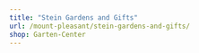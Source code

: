 ```yaml
---
title: "Stein Gardens and Gifts"
url: /mount-pleasant/stein-gardens-and-gifts/
shop: Garten-Center
---
```

